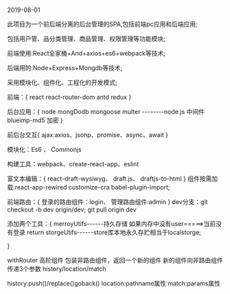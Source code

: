 2019-08-01

此项目为一个前后端分离的后台管理的SPA,包括前端pc应用和后端应用;

包括用户管、品分类管理、商品管理、权限管理等功能模块;

前端使用:React全家桶+And+axios+es6+webpack等技术;

后端用的:Node+Express+Mongdb等技术;

采用模块化、组件化、工程化的开发模式;

前端：{
    react
    react-router-dom
    antd
    redux
  }

后台应用：{
  node 
  mongDodb
  mongoose
  multer --------node.js 中间件
  blueimp-md5 加密
}

前后台交互{
  ajax:axios、jsonp、promise、async、await
}

模块化：Es6 、 Commonjs
  
构建工具：webpack、create-react-app、eslint

富文本编辑：{
  react-draft-wysiwyg、
  draft.js、
  draftjs-to-html
}
组件按需加载:react-app-rewired customize-cra babel-plugin-import;

前端路由：{
  登录的路由组件：login、
  管理路由组件:admin
}
dev分支：git checkout -b dev origin/dev; git pull origin dev



添加两个工具：{
 merroyUtifs------持久存储 如果内存中没有user=====>当前没有登录  return <Redirect to='/login' />
 storgeUtifs------store库本地永久存贮相当于localstorge;

}

withRouter 高阶组件
包装非路由组件，返回一个新的组件
新的组件向非路由组件传递3个参数  history/location/match   



history:push()/replace()goback()
location:pathname属性
match:params属性

